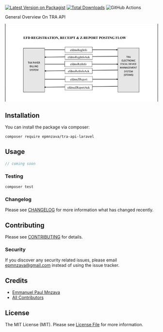 [![Latest Version on Packagist](https://img.shields.io/packagist/v/epmnzava/tra-api-laravel.svg?style=flat-square)](https://packagist.org/packages/epmnzava/tra-api-laravel)
[![Total Downloads](https://img.shields.io/packagist/dt/epmnzava/tra-api-laravel.svg?style=flat-square)](https://packagist.org/packages/epmnzava/tra-api-laravel)
![GitHub Actions](https://github.com/epmnzava/tra-api-laravel/actions/workflows/main.yml/badge.svg)

General Overview On TRA API 

<img src="https://github.com/dbrax/tra-api-laravel/blob/main/assets/Screenshot%202022-02-23%20at%2020.44.42.png"/>

## Installation

You can install the package via composer:

```bash
composer require epmnzava/tra-api-laravel
```

## Usage

```php
// coming soon
```

### Testing

```bash
composer test
```

### Changelog

Please see [CHANGELOG](CHANGELOG.md) for more information what has changed recently.

## Contributing

Please see [CONTRIBUTING](CONTRIBUTING.md) for details.

### Security

If you discover any security related issues, please email epmnzava@gmail.com instead of using the issue tracker.

## Credits

- [Emmanuel Paul Mnzava](https://github.com/epmnzava)
- [All Contributors](../../contributors)

## License

The MIT License (MIT). Please see [License File](LICENSE.md) for more information.
